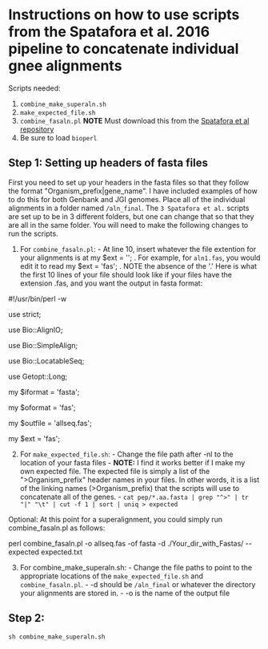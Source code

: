 # Instructions on how to use scripts from the Spatafora et al. 2016 pipeline to concatenate individual gnee alignments
Scripts needed:
1. `combine_make_superaln.sh`
2. `make_expected_file.sh`
3. `combine_fasaln.pl` **NOTE** Must download this from the [Spatafora et al repository](https://github.com/zygolife/Phylogenomics/blob/master/Spatafora_et_al_2016/scripts/combine_fasaln.pl)
4. Be sure to load `bioperl`

## Step 1: Setting up headers of fasta files

First you need to set up your headers in the fasta files so that they follow the format "Organism_prefix|gene_name". I have included examples of how to do this for both Genbank and JGI genomes. Place all of the individual alignments in a folder named `/aln_final`. The `3 Spatafora et al.` scripts are set up to be in 3 different folders, but one can change that so that they are all in the same folder. You will need to make the following changes to run the scripts.

  1. For `combine_fasaln.pl`:
    - At line 10, insert whatever the file extention for your alignments is at my $ext = ''; . For example, for `aln1.fas`, you would edit it to read my $ext = 'fas'; . NOTE the absence of the '.'
    Here is what the first 10 lines of your file should look like if your files have the extension .fas, and you want the output in fasta format:

#!/usr/bin/perl -w

use strict;

use Bio::AlignIO;

use Bio::SimpleAlign;

use Bio::LocatableSeq;

use Getopt::Long;

my $iformat = 'fasta';

my $oformat = 'fas';

my $outfile = 'allseq.fas';

my $ext = 'fas';
    
    
  2. For `make_expected_file.sh`:
    - Change the file path after -nl to the location of your fasta files
    - **NOTE:** I find it works better if I make my own expected file. The expected file is simply a list of the ">Organism_prefix" header names in your files. In other words, it is a list of the linking names (>Organism_prefix) that the scripts will use to concatenate all of the genes.
    - `cat pep/*.aa.fasta | grep "^>" | tr "|" "\t" | cut -f 1 | sort | uniq > expected`
  
  Optional: At this point for a superalignment, you could simply run combine_fasaln.pl as follows:

perl combine_fasaln.pl -o allseq.fas -of fasta -d ./Your_dir_with_Fastas/ --expected expected.txt
  
  3. For combine_make_superaln.sh:
    - Change the file paths to point to the appropriate locations of the `make_expected_file.sh` and `combine_fasaln.pl`.
    - -d should be `/aln_final` or whatever the directory your alignments are stored in.
    - -o is the name of the output file

## Step 2: 
`sh combine_make_superaln.sh`



